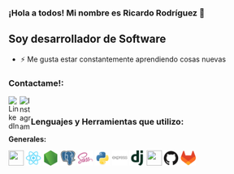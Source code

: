 ### ¡Hola a todos! Mi nombre es Ricardo Rodríguez 👋

## Soy desarrollador de Software

- ⚡ Me gusta estar constantemente aprendiendo cosas nuevas

### Contactame!:

[<img align="left" alt="LinkedIn" width="22px" src="https://cdn.worldvectorlogo.com/logos/linkedin-icon-2.svg" />][linkedin]
[<img align="left" alt="Instagram" width="22px" src="https://1000marcas.net/wp-content/uploads/2019/11/Instagram-logo.png" />][instagram]
<br />

### Lenguajes y Herramientas que utilizo:

__Generales:__ 
<br />
<!-- JavaScript -->
<img align="bottom" src="https://raw.githubusercontent.com/jmnote/z-icons/master/svg/javascript.svg" width="30" height="30" />

<!-- React -->
<img align="bottom" src="https://raw.githubusercontent.com/devicons/devicon/master/icons/react/react-original.svg" width="30" height="30" />

<!-- Node.js -->
<img align="bottom" src="https://raw.githubusercontent.com/devicons/devicon/master/icons/nodejs/nodejs-original.svg" width="30" height="30" />

<!-- PostgreSQL -->
<img align="bottom" src="https://raw.githubusercontent.com/devicons/devicon/master/icons/postgresql/postgresql-original.svg" width="30" height="30" />

<!-- SCSS -->
<img align="bottom" src="https://raw.githubusercontent.com/devicons/devicon/master/icons/sass/sass-original.svg" width="30" height="30" />

<!-- Python -->
<img align="bottom" src="https://raw.githubusercontent.com/devicons/devicon/master/icons/python/python-original.svg" width="30" height="30" />

<!-- Express -->
<img align="bottom" src="https://raw.githubusercontent.com/devicons/devicon/master/icons/express/express-original-wordmark.svg" width="30" height="30" />

<!-- Django -->
<img align="bottom" src="https://raw.githubusercontent.com/devicons/devicon/master/icons/django/django-plain.svg" width="30" height="30" />

<!-- Git -->
<img align="bottom" src="https://raw.githubusercontent.com/jmnote/z-icons/master/svg/git.svg" width="30" height="30" />

<!-- GitHub -->
<img align="bottom" src="https://raw.githubusercontent.com/devicons/devicon/master/icons/github/github-original.svg" width="30" height="30" />

<!-- GitLab -->
<img align="bottom" src="https://raw.githubusercontent.com/devicons/devicon/master/icons/gitlab/gitlab-original.svg" width="30" height="30" />

<br />


[linkedin]: [https://www.linkedin.com/in/jorge-salgado-miranda-74023b181/](https://www.linkedin.com/in/ricardorodriguezquez/)
[instagram]: [https://www.instagram.com/c_h_o_c_h_y/](https://www.instagram.com/_ricardo_r/?hl=es)
